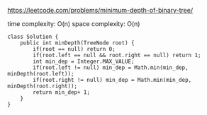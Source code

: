 https://leetcode.com/problems/minimum-depth-of-binary-tree/


time complexity: O(n)
space complexity: O(n)
```
class Solution {
    public int minDepth(TreeNode root) {
        if(root == null) return 0;
        if(root.left == null && root.right == null) return 1;
        int min_dep = Integer.MAX_VALUE;
        if(root.left != null) min_dep = Math.min(min_dep, minDepth(root.left));
        if(root.right != null) min_dep = Math.min(min_dep, minDepth(root.right));
        return min_dep+ 1;
    }
}
```
